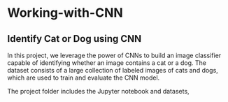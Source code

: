 # Working-with-CNN

## Identify Cat or Dog using CNN
In this project, we leverage the power of CNNs to build an image classifier capable of identifying whether an image contains a cat or a dog. The dataset consists of a large collection of labeled images of cats and dogs, which are used to train and evaluate the CNN model.

The project folder includes the Jupyter notebook and datasets,
